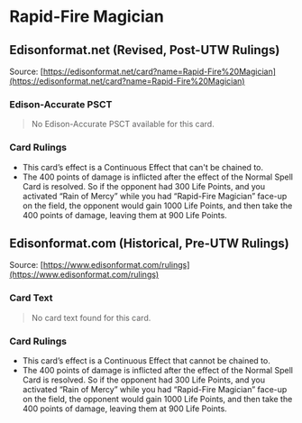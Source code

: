# Rapid-Fire Magician

## Edisonformat.net (Revised, Post-UTW Rulings)

Source: [https://edisonformat.net/card?name=Rapid-Fire%20Magician](https://edisonformat.net/card?name=Rapid-Fire%20Magician)

### Edison-Accurate PSCT

> No Edison-Accurate PSCT available for this card.

### Card Rulings

*   This card’s effect is a Continuous Effect that can't be chained to.
*   The 400 points of damage is inflicted after the effect of the Normal Spell Card is resolved. So if the opponent had 300 Life Points, and you activated “Rain of Mercy” while you had “Rapid-Fire Magician” face-up on the field, the opponent would gain 1000 Life Points, and then take the 400 points of damage, leaving them at 900 Life Points.


## Edisonformat.com (Historical, Pre-UTW Rulings)

Source: [https://www.edisonformat.com/rulings](https://www.edisonformat.com/rulings)

### Card Text

> No card text found for this card.

### Card Rulings

*   This card’s effect is a Continuous Effect that cannot be chained to.
*   The 400 points of damage is inflicted after the effect of the Normal Spell Card is resolved. So if the opponent had 300 Life Points, and you activated “Rain of Mercy” while you had “Rapid-Fire Magician” face-up on the field, the opponent would gain 1000 Life Points, and then take the 400 points of damage, leaving them at 900 Life Points.


